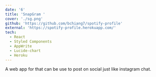 ```yaml
---
date: '6'
title: 'SnapGram '
cover: './sg.png'
github: 'https://github.com/bchiang7/spotify-profile'
external: 'https://spotify-profile.herokuapp.com/'
tech:
  - React
  - Styled Components
  - AppWrite
  - Lucide-chart
  - Heroku
---
```


A web app for that can be use to post on social just like instagram chat.

